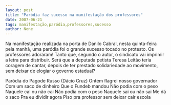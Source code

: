 ```yaml
---
layout: post
title: "Paródia faz sucesso na manifestação dos professores"
date: 2007-06-21
tags: manifestação,paródia,professores,sucesso
author: None
---
```

Na manifesta&ccedil;&atilde;o realizada na porta de Danilo Cabral, nesta quinta-feira pela manh&atilde;, uma par&oacute;dia foi o grande sucesso tocado no protesto. Os professores adoraram!
Tanto que, segundo o autor, o sindicato vai imprimir a letra para distribuir. Ser&aacute; que a deputada petista Teresa Leit&atilde;o teria coragem de cantar, depois de ter prestado solidariedade ao movimento, sem deixar de elogiar o governo estadual?

Par&oacute;dia do Pagode Russo 
(D&aacute;cio Cruz)
Ontem flagrei nosso governador
Com um saco de dinheiro
Que o Fundeb mandou
N&atilde;o podia com o peso
Naquele cai ou n&atilde;o cai
N&atilde;o podia com o peso
Naquele sai ou n&atilde;o sai
Me d&aacute; o saco
Pra eu dividir agora
Piso pra professor sem deixar cair escola 